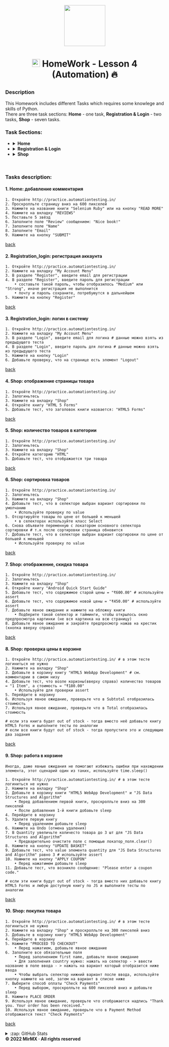 <p align = center>
  <a href ="#"><img src="https://i.imgur.com/3Vg0Jfw.png" width="130" /></a>
</p>

# <p align=center>[<img src="https://i.imgur.com/G7LQsqu.png"  height="25" />](https://be-tester.ru/) HomeWork - Lesson 4 (Automation) :fire:<p>

### Description
This Homework includes different Tasks which requires some knowlege and skills of Python.<br>
There are three task sections: __Home__ - one task, __Registration & Login__ - two tasks, __Shop__ - seven tasks.<br>

  
 
  ### Task Sections:
- <details>
  <summary><b>Home</b></summary>
  
  :one: [Adding comment](/01_home_add_comment.py "Open File in New Tab (ctrl + click)")&nbsp;&nbsp;&nbsp;&nbsp;&nbsp;&nbsp;&nbsp;[:scroll: description...](#1-home-добавление-комментария "Go to Description of the task")<br>
  </details> 

- <details>
  <summary><b>Registration & Login</b></summary>
  
   :one: [Account registration](/02_registration_login_account_registration.py)&nbsp;&nbsp;&nbsp;&nbsp;&nbsp;&nbsp;&nbsp;[:scroll: description...](#2-registration_login-регистрация-аккаунта "Go to Description of the task")<br>
   :two: [Login into account](/03_registration_login_login_into_account.py)&nbsp;&nbsp;&nbsp;&nbsp;&nbsp;&nbsp;&nbsp;[:scroll: description...](#3-registration_login-логин-в-систему "Go to Description of the task")
  </details> 

- <details>
  <summary><b>Shop</b></summary>
  
   :one: [Display the product page](/04_shop_display_product_page.py)&nbsp;&nbsp;&nbsp;&nbsp;&nbsp;&nbsp;&nbsp;[:scroll: description...](#4-shop-отображение-страницы-товара "Go to Description of the task")<br>
   :two: [Product quantity in category](/05_shop_products_quantity_in_category.py)&nbsp;&nbsp;&nbsp;&nbsp;&nbsp;&nbsp;&nbsp;[:scroll: description...](#5-shop-количество-товаров-в-категории "Go to Description of the task")<br>
   :three: [Product sorting](/06_shop_product_sorting.py)&nbsp;&nbsp;&nbsp;&nbsp;&nbsp;&nbsp;&nbsp;[:scroll: description...](#6-shop-сортировка-товаров "Go to Description of the task")<br>
   :four: [Display product discount](/07_shop_display_product_discount.py)&nbsp;&nbsp;&nbsp;&nbsp;&nbsp;&nbsp;&nbsp;[:scroll: description...](#7-shop-отображение-скидка-товара "Go to Description of the task")<br>
   :five: [Checking price in the cart](/08_shop_check_price_in_the_cart.py)&nbsp;&nbsp;&nbsp;&nbsp;&nbsp;&nbsp;&nbsp;[:scroll: description...](#8-shop-проверка-цены-в-корзине "Go to Description of the task")<br>
   :six: [Work with the cart](/09_shop_work_with_cart.py)&nbsp;&nbsp;&nbsp;&nbsp;&nbsp;&nbsp;&nbsp;[:scroll: description...](#9-shop-работа-в-корзине "Go to Description of the task")<br>
   :seven: [Buying the book](/10_shop_buy_the_book.py)&nbsp;&nbsp;&nbsp;&nbsp;&nbsp;&nbsp;&nbsp;[:scroll: description...](#10-shop-покупка-товара "Go to Description of the task")<br>
  </details> 
<br>

 ### Tasks description:

####  1. <b>Home: добавление комментария</b> 
  
    1. Откройте http://practice.automationtesting.in/
    2. Проскролльте страницу вниз на 600 пикселей
    3. Нажмите на название книги "Selenium Ruby" или на кнопку "READ MORE"
    4. Нажмите на вкладку "REVIEWS"
    5. Поставьте 5 звёзд
    6. Заполните поле "Review" сообщением: "Nice book!"
    7. Заполните поле "Name"
    8. Заполните "Email"
    9. Нажмите на кнопку "SUBMIT"
 [back](#task-sections "Task Sections")

####  2. <b>Registration_login: регистрация аккаунта</b>

    1. Откройте http://practice.automationtesting.in/
    2. Нажмите на вкладку "My Account Menu"
    3. В разделе "Register", введите email для регистрации
    4. В разделе "Register", введите пароль для регистрации
        • составьте такой пароль, чтобы отобразилось "Medium" или "Strong", иначе регистрация не выполнится
        • почту и пароль сохраните, потребуюутся в дальнейшем
    5. Нажмите на кнопку "Register"
 [back](#task-sections "Task Sections") 
 
 ####  3. <b>Registration_login: логин в систему</b> 
  
    1. Откройте http://practice.automationtesting.in/
    2. Нажмите на вкладку "My Account Menu"
    3. В разделе "Login", введите email для логина # данные можно взять из предыдущего теста
    4. В разделе "Login", введите пароль для логина # данные можно взять из предыдущего теста
    5. Нажмите на кнопку "Login"
    6. Добавьте проверку, что на странице есть элемент "Logout"
 [back](#task-sections "Task Sections")

####  4. <b>Shop: отображение страницы товара</b>

    1. Откройте http://practice.automationtesting.in/
    2. Залогиньтесь
    3. Нажмите на вкладку "Shop"
    4. Откройте книгу "HTML 5 Forms"
    5. Добавьте тест, что заголовок книги назвается: "HTML5 Forms"
 [back](#task-sections "Task Sections") 
  
####  5. <b>Shop: количество товаров в категории</b> 
  
    1. Откройте http://practice.automationtesting.in/
    2. Залогиньтесь
    3. Нажмите на вкладку "Shop"
    4. Откройте категорию "HTML"
    5. Добавьте тест, что отображается три товара
 [back](#task-sections "Task Sections")

####  6. <b>Shop: сортировка товаров</b>

    1. Откройте http://practice.automationtesting.in/
    2. Залогиньтесь
    3. Нажмите на вкладку "Shop"
    4. Добавьте тест, что в селекторе выбран вариант сортировки по умолчанию
        • Используйте проверку по value
    5. Отсортируйте товары по цене от большей к меньшей
        • в селекторах используйте класс Select
    6. Снова объявите переменную с локатором основного селектора сортировки # т.к после сортировки страница обновится
    7. Добавьте тест, что в селекторе выбран вариант сортировки по цене от большей к меньшей
        • Используйте проверку по value
 [back](#task-sections "Task Sections") 
  
####  7. <b>Shop: отображение, скидка товара</b> 
  
    1. Откройте http://practice.automationtesting.in/
    2. Залогиньтесь
    3. Нажмите на вкладку "Shop"
    4. Откройте книгу "Android Quick Start Guide"
    5. Добавьте тест, что содержимое старой цены = "₹600.00" # используйте assert
    6. Добавьте тест, что содержимое новой цены = "₹450.00" # используйте assert
    7. Добавьте явное ожидание и нажмите на обложку книги
        • Подберите такой селектор и тайминги, чтобы открылось окно предпросмотра картинки (не вся картинка на всю страницу)
    8. Добавьте явное ожидание и закройте предпросмотр нажав на крестик (кнопка вверху справа)
 [back](#task-sections "Task Sections")

####  8. <b>Shop: проверка цены в корзине</b>

    1. Откройте http://practice.automationtesting.in/ # в этом тесте логиниться не нужно
    2. Нажмите на вкладку "Shop"
    3. Добавьте в корзину книгу "HTML5 WebApp Development" # см. комментарии в самом низу
    4. Добавьте тест, что возле коризны(вверху справа) количество товаров = "1 Item", а стоимость = "₹180.00"
        • Используйте для проверки assert
    5. Перейдите в корзину
    6. Используя явное ожидание, проверьте что в Subtotal отобразилась стоимость
    7. Используя явное ожидание, проверьте что в Total отобразилась стоимость

    # если эта книга будет out of stock - тогда вместо неё добавьте книгу HTML5 Forms и выполните тесты по аналогии
    # если все книги будут out of stock - тогда пропустите это и следующие два задания
 [back](#task-sections "Task Sections") 
  
####  9. <b>Shop: работа в корзине</b> 
  
    Иногда, даже явные ожидания не помогают избежать ошибки при нахождении элемента, этот сценарий один из таких, используйте time.sleep()

    1. Откройте http://practice.automationtesting.in/ # в этом тесте логиниться не нужно
    2. Нажмите на вкладку "Shop"
    3. Добавьте в корзину книги "HTML5 WebApp Development" и "JS Data Structures and Algorithm"
        • Перед добавлением первой книги, проскролльте вниз на 300 пикселей
        • После добавления 1-й книги добавьте sleep
    4. Перейдите в корзину
    5. Удалите первую книгу
        • Перед удалением добавьте sleep
    6. Нажмите на Undo (отмена удаления)
    7. В Quantity увеличьте количесто товара до 3 шт для "JS Data Structures and Algorithm“
        • Предварительно очистите поле с помощью локатор_поля.clear()
    8. Нажмите на кнопку "UPDATE BASKET"
    9. Добавьте тест, что value элемента quantity для "JS Data Structures and Algorithm" равно 3 # используйте assert
    10. Нажмите на кнопку "APPLY COUPON"
        • Перед нажатимем добавьте sleep
    11. Добавьте тест, что возникло сообщение: "Please enter a coupon code."

    # если эти книги будут out of stock - тогда вместо них добавьте книгу HTML5 Forms и любую доступную книгу по JS и выполните тесты по аналогии
 [back](#task-sections "Task Sections")

####  10. <b>Shop: покупка товара</b>

    1. Откройте http://practice.automationtesting.in/ # в этом тесте логиниться не нужно
    2. Нажмите на вкладку "Shop" и проскролльте на 300 пикселей вниз
    3. Добавьте в корзину книгу "HTML5 WebApp Development"
    4. Перейдите в корзину
    5. Нажмите "PROCEED TO CHECKOUT"
        • Перед нажатием, добавьте явное ожидание
    6. Заполните все обязательные поля
        • Перед заполнением first name, добавьте явное ожидание
        • Для заполнения country нужно: нажать на селектор - > ввести название в поле ввода - > нажать на вариант который отобразится ниже ввода
        • Чтобы выбрать селектор нижний вариант после ввода, используйте кнопку нажмите на неё, затем на вариант в списке ниже
    7. Выберите способ оплаты "Check Payments"
        • Перед выбором, проскролльте на 600 пикселей вниз и добавьте sleep
    8. Нажмите PLACE ORDER
    9. Используя явное ожидание, проверьте что отображается надпись "Thank you. Your order has been received."
    10. Используя явное ожидание, проверьте что в Payment Method отображается текст "Check Payments"
 [back](#task-sections "Task Sections") 
  
    
 <details><summary>:zap: GitHub Stats</summary>
    <img align="left" alt="MirMX's GitHub Stats" src="https://github-readme-stats.vercel.app/api?username=MirMX&exclude_repo=MirMX.github.io&show_icons=true&hide_border=false&title_color=ff652f&icon_color=FFE400&bg_color=09131B&text_color=ffffff&border_color=0c1a25" />
    </details>
  
<div class="footer">
 <b> © 2022 MirMX · All rights reserved</b>
</div>